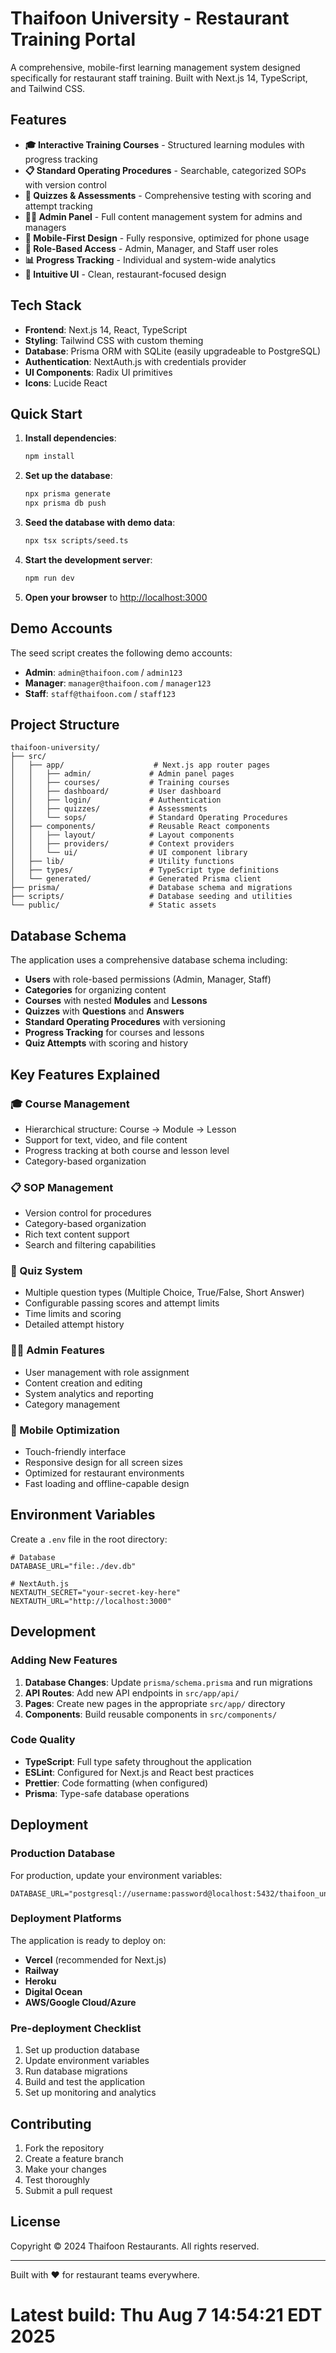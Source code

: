 # Thaifoon University - Restaurant Training Portal

A comprehensive, mobile-first learning management system designed specifically for restaurant staff training. Built with Next.js 14, TypeScript, and Tailwind CSS.

## Features

- **🎓 Interactive Training Courses** - Structured learning modules with progress tracking
- **📋 Standard Operating Procedures** - Searchable, categorized SOPs with version control
- **🧪 Quizzes & Assessments** - Comprehensive testing with scoring and attempt tracking
- **👨‍💼 Admin Panel** - Full content management system for admins and managers
- **📱 Mobile-First Design** - Fully responsive, optimized for phone usage
- **🔐 Role-Based Access** - Admin, Manager, and Staff user roles
- **📊 Progress Tracking** - Individual and system-wide analytics
- **🎨 Intuitive UI** - Clean, restaurant-focused design

## Tech Stack

- **Frontend**: Next.js 14, React, TypeScript
- **Styling**: Tailwind CSS with custom theming
- **Database**: Prisma ORM with SQLite (easily upgradeable to PostgreSQL)
- **Authentication**: NextAuth.js with credentials provider
- **UI Components**: Radix UI primitives
- **Icons**: Lucide React

## Quick Start

1. **Install dependencies**:
   ```bash
   npm install
   ```

2. **Set up the database**:
   ```bash
   npx prisma generate
   npx prisma db push
   ```

3. **Seed the database with demo data**:
   ```bash
   npx tsx scripts/seed.ts
   ```

4. **Start the development server**:
   ```bash
   npm run dev
   ```

5. **Open your browser** to [http://localhost:3000](http://localhost:3000)

## Demo Accounts

The seed script creates the following demo accounts:

- **Admin**: `admin@thaifoon.com` / `admin123`
- **Manager**: `manager@thaifoon.com` / `manager123`
- **Staff**: `staff@thaifoon.com` / `staff123`

## Project Structure

```
thaifoon-university/
├── src/
│   ├── app/                    # Next.js app router pages
│   │   ├── admin/             # Admin panel pages
│   │   ├── courses/           # Training courses
│   │   ├── dashboard/         # User dashboard
│   │   ├── login/             # Authentication
│   │   ├── quizzes/           # Assessments
│   │   └── sops/              # Standard Operating Procedures
│   ├── components/            # Reusable React components
│   │   ├── layout/            # Layout components
│   │   ├── providers/         # Context providers
│   │   └── ui/                # UI component library
│   ├── lib/                   # Utility functions
│   ├── types/                 # TypeScript type definitions
│   └── generated/             # Generated Prisma client
├── prisma/                    # Database schema and migrations
├── scripts/                   # Database seeding and utilities
└── public/                    # Static assets
```

## Database Schema

The application uses a comprehensive database schema including:

- **Users** with role-based permissions (Admin, Manager, Staff)
- **Categories** for organizing content
- **Courses** with nested **Modules** and **Lessons**
- **Quizzes** with **Questions** and **Answers**
- **Standard Operating Procedures** with versioning
- **Progress Tracking** for courses and lessons
- **Quiz Attempts** with scoring and history

## Key Features Explained

### 🎓 Course Management
- Hierarchical structure: Course → Module → Lesson
- Support for text, video, and file content
- Progress tracking at both course and lesson level
- Category-based organization

### 📋 SOP Management
- Version control for procedures
- Category-based organization
- Rich text content support
- Search and filtering capabilities

### 🧪 Quiz System
- Multiple question types (Multiple Choice, True/False, Short Answer)
- Configurable passing scores and attempt limits
- Time limits and scoring
- Detailed attempt history

### 👨‍💼 Admin Features
- User management with role assignment
- Content creation and editing
- System analytics and reporting
- Category management

### 📱 Mobile Optimization
- Touch-friendly interface
- Responsive design for all screen sizes
- Optimized for restaurant environments
- Fast loading and offline-capable design

## Environment Variables

Create a `.env` file in the root directory:

```env
# Database
DATABASE_URL="file:./dev.db"

# NextAuth.js
NEXTAUTH_SECRET="your-secret-key-here"
NEXTAUTH_URL="http://localhost:3000"
```

## Development

### Adding New Features

1. **Database Changes**: Update `prisma/schema.prisma` and run migrations
2. **API Routes**: Add new API endpoints in `src/app/api/`
3. **Pages**: Create new pages in the appropriate `src/app/` directory
4. **Components**: Build reusable components in `src/components/`

### Code Quality

- **TypeScript**: Full type safety throughout the application
- **ESLint**: Configured for Next.js and React best practices
- **Prettier**: Code formatting (when configured)
- **Prisma**: Type-safe database operations

## Deployment

### Production Database

For production, update your environment variables:

```env
DATABASE_URL="postgresql://username:password@localhost:5432/thaifoon_university"
```

### Deployment Platforms

The application is ready to deploy on:

- **Vercel** (recommended for Next.js)
- **Railway**
- **Heroku**
- **Digital Ocean**
- **AWS/Google Cloud/Azure**

### Pre-deployment Checklist

1. Set up production database
2. Update environment variables
3. Run database migrations
4. Build and test the application
5. Set up monitoring and analytics

## Contributing

1. Fork the repository
2. Create a feature branch
3. Make your changes
4. Test thoroughly
5. Submit a pull request

## License

Copyright © 2024 Thaifoon Restaurants. All rights reserved.

---

Built with ❤️ for restaurant teams everywhere.
# Latest build: Thu Aug  7 14:54:21 EDT 2025
